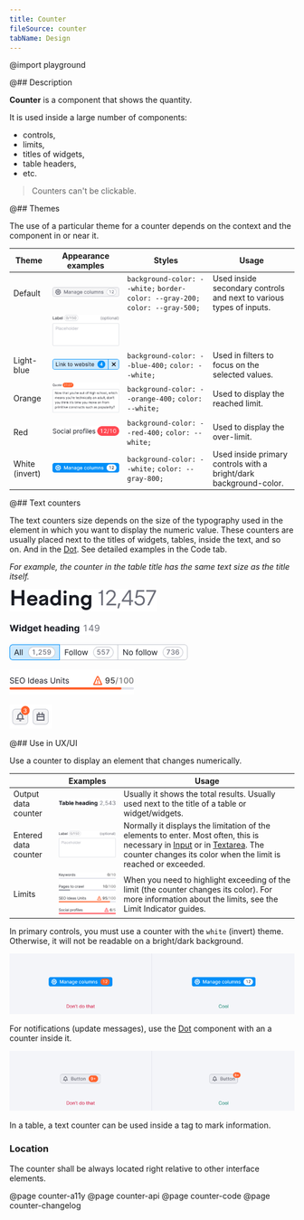 ```yaml
---
title: Counter
fileSource: counter
tabName: Design
---
```


@import playground

@## Description

**Counter** is a component that shows the quantity.

It is used inside a large number of components:

- controls,
- limits,
- titles of widgets,
- table headers,
- etc.

> Counters can't be clickable.

@## Themes

The use of a particular theme for a counter depends on the context and the component in or near it.

| Theme          | Appearance examples                      | Styles                                                                        | Usage                                                               |
| -------------- | ---------------------------------------- | ----------------------------------------------------------------------------- | ------------------------------------------------------------------- |
| Default        | ![default example](static/secondary.png) | `background-color: --white;` `border-color: --gray-200;` `color: --gray-500;` | Used inside secondary controls and next to various types of inputs. |
|                | ![default example ](static/textarea.png) |                                                                               |                                                                     |
| Light-blue     | ![light-blue example](static/filter.png) | `background-color: --blue-400;` `color: --white;`                             | Used in filters to focus on the selected values.                    |
| Orange         | ![orange example](static/orange.png)     | `background-color: --orange-400;` `color: --white;`                           | Used to display the reached limit.                                  |
| Red            | ![red example](static/red.png)           | `background-color: --red-400;` `color: --white;`                              | Used to display the over-limit.                                     |
| White (invert) | ![invert example](static/invert.png)     | `background-color: --white;` `color: --gray-800;`                             | Used inside primary controls with a bright/dark background-color.   |

@## Text counters

The text counters size depends on the size of the typography used in the element in which you want to display the numeric value. These counters are usually placed next to the titles of widgets, tables, inside the text, and so on. And in the [Dot](/components/dot/). See detailed examples in the Code tab.

_For example, the counter in the table title has the same text size as the title itself._

![default-example](static/heading.png)

![default-example-2](static/widget-heading.png)

![default-example-3](static/pills.png)

![default-example-4](static/limit.png)

![primary-example-2](static/dot.png)

@## Use in UX/UI

Use a counter to display an element that changes numerically.

|                      | Examples                                     | Usage                                                                                                                                                                                                                                    |
| -------------------- | -------------------------------------------- | ---------------------------------------------------------------------------------------------------------------------------------------------------------------------------------------------------------------------------------------- |
| Output data counter  | ![counter-example](static/table.png)         | Usually it shows the total results. Usually used next to the title of a table or widget/widgets.                                                                                                                                         |
| Entered data counter | ![counter-example](static/textarea.png)      | Normally it displays the limitation of the elements to enter. Most often, this is necessary in [Input](/components/input/) or in [Textarea](/components/textarea/). The counter changes its color when the limit is reached or exceeded. |
| Limits               | ![counter-example](static/limit-counter.png) | When you need to highlight exceeding of the limit (the counter changes its color). For more information about the limits, see the Limit Indicator guides.                                                                                |

In primary controls, you must use a counter with the `white` (invert) theme. Otherwise, it will not be readable on a bright/dark background.

![counter-yes-no-example](static/button-counter.png)

For notifications (update messages), use the [Dot](/components/dot/) component with an a counter inside it.

![components-yes-no-example](static/notification-yes-no.png)

In a table, a text counter can be used inside a tag to mark information.

### Location

The counter shall be always located right relative to other interface elements.

@page counter-a11y
@page counter-api
@page counter-code
@page counter-changelog
